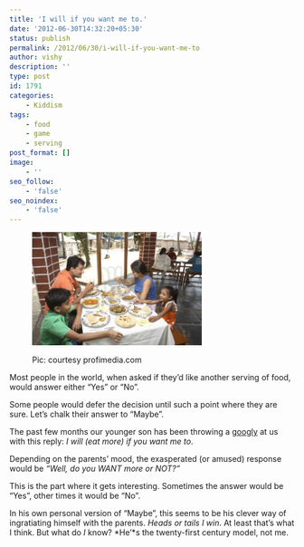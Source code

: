 ```yaml
---
title: 'I will if you want me to.'
date: '2012-06-30T14:32:20+05:30'
status: publish
permalink: /2012/06/30/i-will-if-you-want-me-to
author: vishy
description: ''
type: post
id: 1791
categories: 
    - Kiddism
tags:
    - food
    - game
    - serving
post_format: []
image:
    - ''
seo_follow:
    - 'false'
seo_noindex:
    - 'false'
---
```

<figure aria-describedby="caption-attachment-1810" class="wp-caption alignleft" id="attachment_1810" style="width: 300px">

[![](../../../../uploads/2012/06/profimedia-0007917928.jpeg "South Asian Indian parent and children eating lunch on dining table in resort Shiroda Sindhudurga Ma")](http://www.ulaar.com/wp-content/uploads/2012/06/profimedia-0007917928.jpeg)<figcaption class="wp-caption-text" id="caption-attachment-1810">Pic: courtesy profimedia.com</figcaption></figure>

Most people in the world, when asked if they’d like another serving of food, would answer either “Yes” or “No”.

Some people would defer the decision until such a point where they are sure. Let’s chalk their answer to “Maybe”.

The past few months our younger son has been throwing a [googly](http://en.wikipedia.org/wiki/Googly) at us with this reply: *I will (eat more) if you want me to*.

Depending on the parents’ mood, the exasperated (or amused) response would be *“Well, do you WANT more or NOT?”*

This is the part where it gets interesting. Sometimes the answer would be “Yes”, other times it would be “No”.

In his own personal version of “Maybe”, this seems to be his clever way of ingratiating himself with the parents. *Heads or tails I win*. At least that’s what I think. But what do *I* know? *He’*s the twenty-first century model, not me.